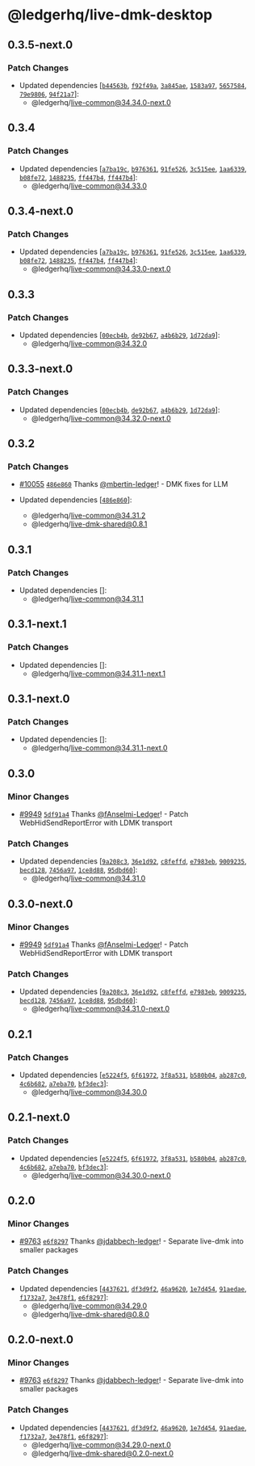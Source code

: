 # @ledgerhq/live-dmk-desktop

## 0.3.5-next.0

### Patch Changes

- Updated dependencies [[`b44563b`](https://github.com/LedgerHQ/ledger-live/commit/b44563b8ee4b639b2b2ab7d0cdf3ed10a2802582), [`f92f49a`](https://github.com/LedgerHQ/ledger-live/commit/f92f49a003767b83b94955e920cfac8cd565c162), [`3a845ae`](https://github.com/LedgerHQ/ledger-live/commit/3a845ae1ed5dc86388c156e05c34c4642181d779), [`1583a97`](https://github.com/LedgerHQ/ledger-live/commit/1583a976bac264fbdea91a3db750b6777415915b), [`5657584`](https://github.com/LedgerHQ/ledger-live/commit/565758426688c9604c7958183ec5b3d4e35ffbe4), [`79e9806`](https://github.com/LedgerHQ/ledger-live/commit/79e9806fda726324a44de5a8ea7891c305e7611b), [`94f21a7`](https://github.com/LedgerHQ/ledger-live/commit/94f21a7cc31d35f41ae22290b9eec4d600d3360e)]:
  - @ledgerhq/live-common@34.34.0-next.0

## 0.3.4

### Patch Changes

- Updated dependencies [[`a7ba19c`](https://github.com/LedgerHQ/ledger-live/commit/a7ba19cfa5a895572edfcf036a10d2af83efdf38), [`b976361`](https://github.com/LedgerHQ/ledger-live/commit/b97636178a7bc1b6f0d1acbbeccf51d843198a10), [`91fe526`](https://github.com/LedgerHQ/ledger-live/commit/91fe526be2710f0fb18b4d035a5d8de630b3d4b5), [`3c515ee`](https://github.com/LedgerHQ/ledger-live/commit/3c515ee6f582e35d5722e445f0bb9a104e935917), [`1aa6339`](https://github.com/LedgerHQ/ledger-live/commit/1aa63397067accf265ed978748cd33d83bfa972e), [`b08fe72`](https://github.com/LedgerHQ/ledger-live/commit/b08fe724f23c0b4df5ade92610b6f2e10d17385e), [`1488235`](https://github.com/LedgerHQ/ledger-live/commit/1488235ee13fd1f6e71b7bae0da88142986e6c6d), [`ff447b4`](https://github.com/LedgerHQ/ledger-live/commit/ff447b4ded74469b3e9599068951c7f4f2aa4dc5), [`ff447b4`](https://github.com/LedgerHQ/ledger-live/commit/ff447b4ded74469b3e9599068951c7f4f2aa4dc5)]:
  - @ledgerhq/live-common@34.33.0

## 0.3.4-next.0

### Patch Changes

- Updated dependencies [[`a7ba19c`](https://github.com/LedgerHQ/ledger-live/commit/a7ba19cfa5a895572edfcf036a10d2af83efdf38), [`b976361`](https://github.com/LedgerHQ/ledger-live/commit/b97636178a7bc1b6f0d1acbbeccf51d843198a10), [`91fe526`](https://github.com/LedgerHQ/ledger-live/commit/91fe526be2710f0fb18b4d035a5d8de630b3d4b5), [`3c515ee`](https://github.com/LedgerHQ/ledger-live/commit/3c515ee6f582e35d5722e445f0bb9a104e935917), [`1aa6339`](https://github.com/LedgerHQ/ledger-live/commit/1aa63397067accf265ed978748cd33d83bfa972e), [`b08fe72`](https://github.com/LedgerHQ/ledger-live/commit/b08fe724f23c0b4df5ade92610b6f2e10d17385e), [`1488235`](https://github.com/LedgerHQ/ledger-live/commit/1488235ee13fd1f6e71b7bae0da88142986e6c6d), [`ff447b4`](https://github.com/LedgerHQ/ledger-live/commit/ff447b4ded74469b3e9599068951c7f4f2aa4dc5), [`ff447b4`](https://github.com/LedgerHQ/ledger-live/commit/ff447b4ded74469b3e9599068951c7f4f2aa4dc5)]:
  - @ledgerhq/live-common@34.33.0-next.0

## 0.3.3

### Patch Changes

- Updated dependencies [[`00ecb4b`](https://github.com/LedgerHQ/ledger-live/commit/00ecb4b3dae8abf861679fb35a2794a308851a47), [`de92b67`](https://github.com/LedgerHQ/ledger-live/commit/de92b67ab9c8a553a817a245cecbfe292249d431), [`a4b6b29`](https://github.com/LedgerHQ/ledger-live/commit/a4b6b29df7ef74129345278cf07942619b36435b), [`1d72da9`](https://github.com/LedgerHQ/ledger-live/commit/1d72da911a56d5b25fb6464e60ac236927823ce4)]:
  - @ledgerhq/live-common@34.32.0

## 0.3.3-next.0

### Patch Changes

- Updated dependencies [[`00ecb4b`](https://github.com/LedgerHQ/ledger-live/commit/00ecb4b3dae8abf861679fb35a2794a308851a47), [`de92b67`](https://github.com/LedgerHQ/ledger-live/commit/de92b67ab9c8a553a817a245cecbfe292249d431), [`a4b6b29`](https://github.com/LedgerHQ/ledger-live/commit/a4b6b29df7ef74129345278cf07942619b36435b), [`1d72da9`](https://github.com/LedgerHQ/ledger-live/commit/1d72da911a56d5b25fb6464e60ac236927823ce4)]:
  - @ledgerhq/live-common@34.32.0-next.0

## 0.3.2

### Patch Changes

- [#10055](https://github.com/LedgerHQ/ledger-live/pull/10055) [`486e860`](https://github.com/LedgerHQ/ledger-live/commit/486e860cbad0ca9ba54e231c9d42739e0ccee662) Thanks [@mbertin-ledger](https://github.com/mbertin-ledger)! - DMK fixes for LLM

- Updated dependencies [[`486e860`](https://github.com/LedgerHQ/ledger-live/commit/486e860cbad0ca9ba54e231c9d42739e0ccee662)]:
  - @ledgerhq/live-common@34.31.2
  - @ledgerhq/live-dmk-shared@0.8.1

## 0.3.1

### Patch Changes

- Updated dependencies []:
  - @ledgerhq/live-common@34.31.1

## 0.3.1-next.1

### Patch Changes

- Updated dependencies []:
  - @ledgerhq/live-common@34.31.1-next.1

## 0.3.1-next.0

### Patch Changes

- Updated dependencies []:
  - @ledgerhq/live-common@34.31.1-next.0

## 0.3.0

### Minor Changes

- [#9949](https://github.com/LedgerHQ/ledger-live/pull/9949) [`5df91a4`](https://github.com/LedgerHQ/ledger-live/commit/5df91a4a0c2b9cecb8a520b93acfda9b0e6be950) Thanks [@fAnselmi-Ledger](https://github.com/fAnselmi-Ledger)! - Patch WebHidSendReportError with LDMK transport

### Patch Changes

- Updated dependencies [[`9a208c3`](https://github.com/LedgerHQ/ledger-live/commit/9a208c39aec129b3aff2105991ffc18be05fd3f5), [`36e1d92`](https://github.com/LedgerHQ/ledger-live/commit/36e1d929a0c37e4037bbdb250a2c5aed0e18a290), [`c8feffd`](https://github.com/LedgerHQ/ledger-live/commit/c8feffd178a0ea0b0c9da02bbdb1b65df864a2b0), [`e7983eb`](https://github.com/LedgerHQ/ledger-live/commit/e7983ebcb57fe44611137725db43dacbf4bb6f68), [`9009235`](https://github.com/LedgerHQ/ledger-live/commit/9009235cf52e83c0626acaec0959bfb3837404aa), [`becd128`](https://github.com/LedgerHQ/ledger-live/commit/becd128bc5b58813ecf3937c8a82b95ed9a347b1), [`7456a97`](https://github.com/LedgerHQ/ledger-live/commit/7456a97e358afa5d59e0d394dfa29cb80dee65d1), [`1ce8d88`](https://github.com/LedgerHQ/ledger-live/commit/1ce8d88e40a674c66963dd162811889aa1e91176), [`95dbd60`](https://github.com/LedgerHQ/ledger-live/commit/95dbd60c06b02fe6fd50bc2ec0883096858d1f23)]:
  - @ledgerhq/live-common@34.31.0

## 0.3.0-next.0

### Minor Changes

- [#9949](https://github.com/LedgerHQ/ledger-live/pull/9949) [`5df91a4`](https://github.com/LedgerHQ/ledger-live/commit/5df91a4a0c2b9cecb8a520b93acfda9b0e6be950) Thanks [@fAnselmi-Ledger](https://github.com/fAnselmi-Ledger)! - Patch WebHidSendReportError with LDMK transport

### Patch Changes

- Updated dependencies [[`9a208c3`](https://github.com/LedgerHQ/ledger-live/commit/9a208c39aec129b3aff2105991ffc18be05fd3f5), [`36e1d92`](https://github.com/LedgerHQ/ledger-live/commit/36e1d929a0c37e4037bbdb250a2c5aed0e18a290), [`c8feffd`](https://github.com/LedgerHQ/ledger-live/commit/c8feffd178a0ea0b0c9da02bbdb1b65df864a2b0), [`e7983eb`](https://github.com/LedgerHQ/ledger-live/commit/e7983ebcb57fe44611137725db43dacbf4bb6f68), [`9009235`](https://github.com/LedgerHQ/ledger-live/commit/9009235cf52e83c0626acaec0959bfb3837404aa), [`becd128`](https://github.com/LedgerHQ/ledger-live/commit/becd128bc5b58813ecf3937c8a82b95ed9a347b1), [`7456a97`](https://github.com/LedgerHQ/ledger-live/commit/7456a97e358afa5d59e0d394dfa29cb80dee65d1), [`1ce8d88`](https://github.com/LedgerHQ/ledger-live/commit/1ce8d88e40a674c66963dd162811889aa1e91176), [`95dbd60`](https://github.com/LedgerHQ/ledger-live/commit/95dbd60c06b02fe6fd50bc2ec0883096858d1f23)]:
  - @ledgerhq/live-common@34.31.0-next.0

## 0.2.1

### Patch Changes

- Updated dependencies [[`e5224f5`](https://github.com/LedgerHQ/ledger-live/commit/e5224f546123d11ec7e6999c0dc065d4f28feed7), [`6f61972`](https://github.com/LedgerHQ/ledger-live/commit/6f619728e200270a674ffb13b10375765b55ae4b), [`3f8a531`](https://github.com/LedgerHQ/ledger-live/commit/3f8a53196dfb80d084056e0d896e09869c8ff949), [`b580b04`](https://github.com/LedgerHQ/ledger-live/commit/b580b04e02392a706534c2fceba192ae3b6242ef), [`ab287c0`](https://github.com/LedgerHQ/ledger-live/commit/ab287c09028b00e4f01da22982644366b4325c15), [`4c6b682`](https://github.com/LedgerHQ/ledger-live/commit/4c6b682b9929334a7be13212a69f2c6a614f372c), [`a7eba70`](https://github.com/LedgerHQ/ledger-live/commit/a7eba70fadb79e5bfd98b285cfb1a70284009138), [`bf3dec3`](https://github.com/LedgerHQ/ledger-live/commit/bf3dec3eb166f80e066f466e0e03291c9a141a81)]:
  - @ledgerhq/live-common@34.30.0

## 0.2.1-next.0

### Patch Changes

- Updated dependencies [[`e5224f5`](https://github.com/LedgerHQ/ledger-live/commit/e5224f546123d11ec7e6999c0dc065d4f28feed7), [`6f61972`](https://github.com/LedgerHQ/ledger-live/commit/6f619728e200270a674ffb13b10375765b55ae4b), [`3f8a531`](https://github.com/LedgerHQ/ledger-live/commit/3f8a53196dfb80d084056e0d896e09869c8ff949), [`b580b04`](https://github.com/LedgerHQ/ledger-live/commit/b580b04e02392a706534c2fceba192ae3b6242ef), [`ab287c0`](https://github.com/LedgerHQ/ledger-live/commit/ab287c09028b00e4f01da22982644366b4325c15), [`4c6b682`](https://github.com/LedgerHQ/ledger-live/commit/4c6b682b9929334a7be13212a69f2c6a614f372c), [`a7eba70`](https://github.com/LedgerHQ/ledger-live/commit/a7eba70fadb79e5bfd98b285cfb1a70284009138), [`bf3dec3`](https://github.com/LedgerHQ/ledger-live/commit/bf3dec3eb166f80e066f466e0e03291c9a141a81)]:
  - @ledgerhq/live-common@34.30.0-next.0

## 0.2.0

### Minor Changes

- [#9763](https://github.com/LedgerHQ/ledger-live/pull/9763) [`e6f8297`](https://github.com/LedgerHQ/ledger-live/commit/e6f8297515ed689ee7cad902ef0ec07260692463) Thanks [@jdabbech-ledger](https://github.com/jdabbech-ledger)! - Separate live-dmk into smaller packages

### Patch Changes

- Updated dependencies [[`4437621`](https://github.com/LedgerHQ/ledger-live/commit/4437621cc36eb41c4e31eb68fcc5b474e1c2c24f), [`df3d9f2`](https://github.com/LedgerHQ/ledger-live/commit/df3d9f2b219de69cd258be4eb5e297ab66bae204), [`46a9620`](https://github.com/LedgerHQ/ledger-live/commit/46a9620b4ea6343efc28792d3b57bf84ee2a23e8), [`1e7d454`](https://github.com/LedgerHQ/ledger-live/commit/1e7d454d99f1f39880f39a120c59020725d26475), [`91aedae`](https://github.com/LedgerHQ/ledger-live/commit/91aedae036802adac794ae1969511fa2ab440d59), [`f1732a7`](https://github.com/LedgerHQ/ledger-live/commit/f1732a795e54f666b67e7686d59926037412caca), [`3e478f1`](https://github.com/LedgerHQ/ledger-live/commit/3e478f1e6c8e8a7b72673527f4036d751315fdee), [`e6f8297`](https://github.com/LedgerHQ/ledger-live/commit/e6f8297515ed689ee7cad902ef0ec07260692463)]:
  - @ledgerhq/live-common@34.29.0
  - @ledgerhq/live-dmk-shared@0.8.0

## 0.2.0-next.0

### Minor Changes

- [#9763](https://github.com/LedgerHQ/ledger-live/pull/9763) [`e6f8297`](https://github.com/LedgerHQ/ledger-live/commit/e6f8297515ed689ee7cad902ef0ec07260692463) Thanks [@jdabbech-ledger](https://github.com/jdabbech-ledger)! - Separate live-dmk into smaller packages

### Patch Changes

- Updated dependencies [[`4437621`](https://github.com/LedgerHQ/ledger-live/commit/4437621cc36eb41c4e31eb68fcc5b474e1c2c24f), [`df3d9f2`](https://github.com/LedgerHQ/ledger-live/commit/df3d9f2b219de69cd258be4eb5e297ab66bae204), [`46a9620`](https://github.com/LedgerHQ/ledger-live/commit/46a9620b4ea6343efc28792d3b57bf84ee2a23e8), [`1e7d454`](https://github.com/LedgerHQ/ledger-live/commit/1e7d454d99f1f39880f39a120c59020725d26475), [`91aedae`](https://github.com/LedgerHQ/ledger-live/commit/91aedae036802adac794ae1969511fa2ab440d59), [`f1732a7`](https://github.com/LedgerHQ/ledger-live/commit/f1732a795e54f666b67e7686d59926037412caca), [`3e478f1`](https://github.com/LedgerHQ/ledger-live/commit/3e478f1e6c8e8a7b72673527f4036d751315fdee), [`e6f8297`](https://github.com/LedgerHQ/ledger-live/commit/e6f8297515ed689ee7cad902ef0ec07260692463)]:
  - @ledgerhq/live-common@34.29.0-next.0
  - @ledgerhq/live-dmk-shared@0.2.0-next.0
